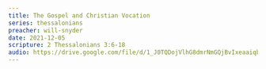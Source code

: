 ```yaml
---
title: The Gospel and Christian Vocation
series: thessalonians
preacher: will-snyder
date: 2021-12-05
scripture: 2 Thessalonians 3:6-18
audio: https://drive.google.com/file/d/1_J0TQDojVlhG8dmrNmGQjBvIxeaaiqbB/view
---
```

